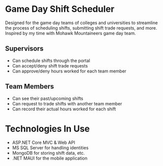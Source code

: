 # Game Day Shift Scheduler
Designed for the game day teams of colleges and universities to streamline the process of scheduling shifts, submitting shift trade requests, and more. Inspired by my time with Mohawk Mountaineers game day team.

## Supervisors
- Can schedule shifts through the portal
- Can accept/deny shift trade requests
- Can approve/deny hours worked for each team member

## Team Members
- Can see their past/upcoming shifts
- Can request to trade shifts with another team member
- Can record their actual hours worked for each shift

# Technologies In Use
- ASP.NET Core MVC & Web API
- MS SQL Server for handling identities
- MongoDB for storing shift data, etc.
- .NET MAUI for the mobile application
